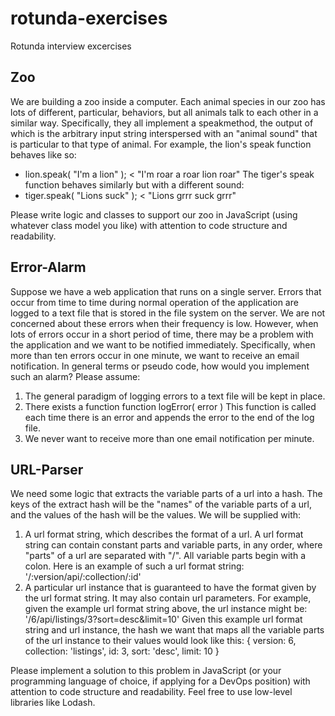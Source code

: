 # rotunda-exercises
Rotunda interview excercises

## Zoo

We are building a zoo inside a computer. Each animal species in our zoo has lots of different, particular, behaviors, but all animals talk to each other in a similar way. Specifically, they all implement a ​speak​ method, the output of which is the arbitrary input string interspersed with an "animal sound" that is particular to that type of animal. For example, the lion's ​speak​ function behaves like so:
- lion.speak( ​"I'm a lion"​ ); <​ ​"I'm roar a roar lion roar"
The tiger's speak function behaves similarly but with a different sound:
- tiger.speak( ​"Lions suck"​ ); <​ ​"Lions grrr suck grrr"

Please write logic and classes to support our zoo in JavaScript (using whatever class model you like) ​with attention to code structure and readability​.

## Error-Alarm

Suppose we have a web application that runs on a single server. Errors that occur from time to time during normal operation of the application are logged to a text file that is stored in the file system on the server.
We are not concerned about these errors when their frequency is low. However, when lots of errors occur in a short period of time, there may be a problem with the application and we want to be notified immediately. Specifically, ​when more than ten errors occur in one minute, we want to receive an email notification.
In general terms or pseudo code, how would you implement such an alarm? Please assume:
1. The general paradigm of logging errors to a text file will be kept in place.
2. There exists a function
     function logError( error )
This function is called each time there is an error and appends the error to the end of the log file.
3. We never want to receive more than one email notification per minute.

## URL-Parser

We need some logic that extracts the variable parts of a url into a hash. The keys of the extract hash will be the "names" of the variable parts of a url, and the values of the hash will be the values. We will be supplied with:
1. A url format string, which describes the format of a url. A url format string can contain constant parts and variable parts, in any order, where "parts" of a url are separated with "/". All variable parts begin with a colon. Here is an example of such a url format string:
'/:version/api/:collection/:id'
2. A particular url instance that is guaranteed to have the format given by the url format string. It may also contain url parameters. For example, given the example url format string above, the url instance might be:
'/6/api/listings/3?sort=desc&limit=10'
Given this example url format string and url instance, the hash we want that maps all the variable parts of the url instance to their values would look like this:
{
version: 6,
     collection: 'listings',
     id: 3,
     sort: 'desc',
     limit: 10
}

Please implement a solution to this problem in JavaScript (or your programming language of choice, if applying for a DevOps position) with attention to code structure and readability. Feel free to use low-level libraries like Lodash.